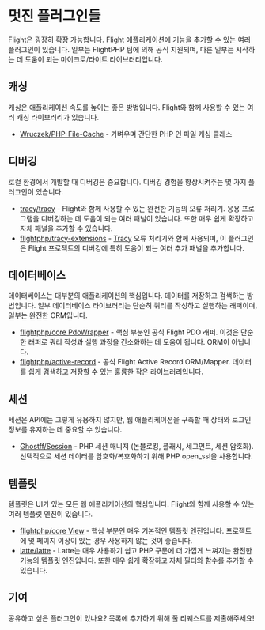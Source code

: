 # 멋진 플러그인들

Flight은 굉장히 확장 가능합니다. Flight 애플리케이션에 기능을 추가할 수 있는 여러 플러그인이 있습니다. 일부는 FlightPHP 팀에 의해 공식 지원되며, 다른 일부는 시작하는 데 도움이 되는 마이크로/라이트 라이브러리입니다.

## 캐싱

캐싱은 애플리케이션 속도를 높이는 좋은 방법입니다. Flight와 함께 사용할 수 있는 여러 캐싱 라이브러리가 있습니다.

- [Wruczek/PHP-File-Cache](/awesome-plugins/php-file-cache) - 가벼우며 간단한 PHP 인 파일 캐싱 클래스

## 디버깅

로컬 환경에서 개발할 때 디버깅은 중요합니다. 디버깅 경험을 향상시켜주는 몇 가지 플러그인이 있습니다.

- [tracy/tracy](/awesome-plugins/tracy) - Flight와 함께 사용할 수 있는 완전한 기능의 오류 처리기. 응용 프로그램을 디버깅하는 데 도움이 되는 여러 패널이 있습니다. 또한 매우 쉽게 확장하고 자체 패널을 추가할 수 있습니다.
- [flightphp/tracy-extensions](/awesome-plugins/tracy-extensions) - [Tracy](/awesome-plugins/tracy) 오류 처리기와 함께 사용되며, 이 플러그인은 Flight 프로젝트의 디버깅에 특히 도움이 되는 여러 추가 패널을 추가합니다.

## 데이터베이스

데이터베이스는 대부분의 애플리케이션의 핵심입니다. 데이터를 저장하고 검색하는 방법입니다. 일부 데이터베이스 라이브러리는 단순히 쿼리를 작성하고 실행하는 래퍼이며, 일부는 완전한 ORM입니다.

- [flightphp/core PdoWrapper](/awesome-plugins/pdo-wrapper) - 핵심 부분인 공식 Flight PDO 래퍼. 이것은 단순한 래퍼로 쿼리 작성과 실행 과정을 간소화하는 데 도움이 됩니다. ORM이 아닙니다.
- [flightphp/active-record](/awesome-plugins/active-record) - 공식 Flight Active Record ORM/Mapper. 데이터를 쉽게 검색하고 저장할 수 있는 훌륭한 작은 라이브러리입니다.

## 세션

세션은 API에는 그렇게 유용하지 않지만, 웹 애플리케이션을 구축할 때 상태와 로그인 정보를 유지하는 데 중요할 수 있습니다.

- [Ghostff/Session](/awesome-plugins/session) - PHP 세션 매니저 (논블로킹, 플래시, 세그먼트, 세션 암호화). 선택적으로 세션 데이터를 암호화/복호화하기 위해 PHP open_ssl을 사용합니다.

## 템플릿

템플릿은 UI가 있는 모든 웹 애플리케이션의 핵심입니다. Flight와 함께 사용할 수 있는 여러 템플릿 엔진이 있습니다.

- [flightphp/core View](/learn#views) - 핵심 부분인 매우 기본적인 템플릿 엔진입니다. 프로젝트에 몇 페이지 이상이 있는 경우 사용하지 않는 것이 좋습니다.
- [latte/latte](/awesome-plugins/latte) - Latte는 매우 사용하기 쉽고 PHP 구문에 더 가깝게 느껴지는 완전한 기능의 템플릿 엔진입니다. 또한 매우 쉽게 확장하고 자체 필터와 함수를 추가할 수 있습니다.

## 기여

공유하고 싶은 플러그인이 있나요? 목록에 추가하기 위해 풀 리퀘스트를 제출해주세요!